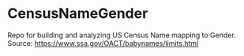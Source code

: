 # CensusNameGender
Repo for building and analyzing US Census Name mapping to Gender.  Source: https://www.ssa.gov/OACT/babynames/limits.html
